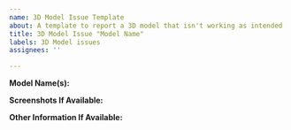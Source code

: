 ```yaml
---
name: 3D Model Issue Template
about: A template to report a 3D model that isn't working as intended
title: 3D Model Issue "Model Name"
labels: 3D Model issues
assignees: ''

---
```


**Model Name(s):**



**Screenshots If Available:**



**Other Information If Available:**
